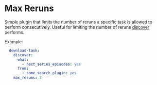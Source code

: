 # Max Reruns

Simple plugin that limits the number of reruns a specific task is allowed to perform consecutively. Useful for limiting the number of reruns [discover](discover) performs.

Example:

```YAML
  download-task:
    discover:
      what:
        - next_series_episodes: yes
      from:
        - some_search_plugin: yes
    max_reruns: 3
```